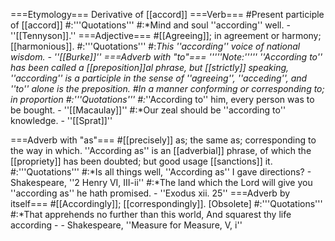 ===Etymology===
Derivative of [[accord]]
===Verb===
#Present participle of [[accord]]
#:'''Quotations'''
#:*Mind and soul ''according'' well. - ''[[Tennyson]].''
===Adjective===
#[[Agreeing]]; in agreement or harmony; [[harmonious]].
#:'''Quotations'''
#:*This ''according'' voice of national wisdom. - ''[[Burke]]''
===Adverb with "to"===
'''''Note:''''' ''According to'' has been called a [[preposition]]al phrase, but [[strictly]] speaking, ''according'' is a participle in the sense of ''agreeing'', ''acceding'', and ''to'' alone is the preposition.
#In a manner conforming or corresponding to; in proportion 
#:'''Quotations'''
#:*''According to'' him, every person was to be bought. - ''[[Macaulay]]''
#:*Our zeal should be ''according to'' knowledge. - ''[[Sprat]]''

===Adverb with "as"===
#[[precisely]] as; the same as; corresponding to the way in which. ''According as'' is an [[adverbial]] phrase, of which the [[propriety]] has been doubted; but good usage [[sanctions]] it.  
#:'''Quotations'''
#:*Is all things well, ''According as'' I gave directions? - Shakespeare, ''2 Henry VI, III-ii''
#:*The land which the Lord will give you ''according as'' he hath promised. - ''Exodus xii. 25''
===Adverb by itself===
#[[Accordingly]]; [[correspondingly]]. [Obsolete]
#:'''Quotations'''
#:*That apprehends no further than this world, And squarest thy life according - - Shakespeare, ''Measure for Measure, V, i''